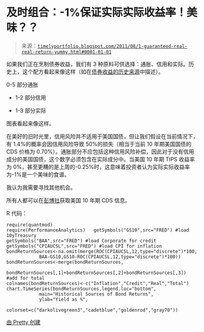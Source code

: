 <!--yml

分类：未分类

日期：2024-05-18 15:12:21

-->

# 及时组合：-1%保证实际实际收益率！美味？？

> 来源：[`timelyportfolio.blogspot.com/2011/08/1-guaranteed-real-real-return-yummy.html#0001-01-01`](http://timelyportfolio.blogspot.com/2011/08/1-guaranteed-real-real-return-yummy.html#0001-01-01)

如果我们正在烹制债券收益，我们有 3 种原料可供选择：通胀、信用和实际。历史上，这个配方看起来像这样（如在[债券收益的历史来源](http://timelyportfolio.blogspot.com/2011/04/historical-sources-of-bond-returns.html)中描述）。

0-5 部分通胀

+ 1-2 部分信用

+ 1-3 部分实际

图表看起来像这样。

在美好的旧时光里，信用风险并不适用于美国国债，但让我们假设在当前情况下，有 1.4%的概率会因信用风险导致 50%的损失（相当于当前 10 年期美国国债的 CDS 价格为 0.70%）。通胀部分不应包括这种信用风险补偿，因此对于没有信用成分的美国国债，这个数字必须包含在实际成分中。当美国 10 年期 TIPS 收益率为 0%，甚至更糟的是上周的-0.25%时，这意味着投资者认为实际实际收益率为-1%是一个美味的食谱。

我认为我需要寻找其他机会。

所有人都可以在[彭博社](http://www.bloomberg.com/apps/quote?ticker=CT786916:IND)获取美国 10 年期 CDS 信息。

R 代码：

```
require(quantmod)
require(PerformanceAnalytics)   getSymbols("GS10",src="FRED") #load 10yTreasury
getSymbols("BAA",src="FRED") #load Corporate for credit
getSymbols("CPIAUCSL",src="FRED") #load CPI for inflation    bondReturnSources<-na.omit(merge(ROC(CPIAUCSL,12,type="discrete")*100,
            BAA-GS10,GS10-ROC(CPIAUCSL,12,type="discrete")*100))
bondReturnSources<-merge(bondReturnSources,
            bondReturnSources[,1]+bondReturnSources[,2]+bondReturnSources[,3]) #add for total
colnames(bondReturnSources)<-c("Inflation","Credit","Real","Total")   chart.TimeSeries(bondReturnSources,legend.loc="bottom",
            main="Historical Sources of Bond Returns",
            ylab="Yield as %",
            colorset=c("darkolivegreen3","cadetblue","goldenrod","gray70"))
```

[由 Pretty 创建](http://www.inside-r.org/pretty-r "由 Pretty R 在 inside-R.org 创建")

[](http://www.inside-r.org/pretty-r "由 Pretty R 在 inside-R.org 创建")
